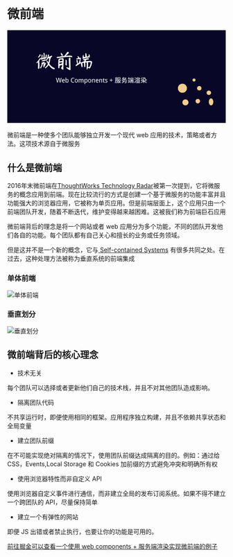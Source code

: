 # 微前端

![head-img](./head-img.png)

微前端是一种使多个团队能够独立开发一个现代 web 应用的技术，策略或者方法。这项技术源自于微服务

## 什么是微前端

2016年末微前端在[ThoughtWorks Technology Radar](https://www.thoughtworks.com/radar/techniques/micro-frontends)被第一次提到，它将微服务的概念应用到前端。现在比较流行的方式是创建一个基于微服务的功能丰富并且功能强大的浏览器应用，它被称为单页应用。但是前端层面上，这个应用只由一个前端团队开发，随着不断迭代，维护变得越来越困难。这被我们称为前端巨石应用

微前端背后的理念是将一个网站或者 web 应用分为多个功能，不同的团队开发他们各自的功能。每个团队都有自己关心和擅长的业务或任务领域。

但是这并不是一个新的概念，它与[ Self-contained Systems](http://scs-architecture.org/) 有很多共同之处。在过去，这种处理方法被称为垂直系统的前端集成

### 单体前端

![单体前端](https://micro-frontends.org/ressources/diagrams/organisational/monolith-frontback-microservices.png)

### 垂直划分

![垂直划分](https://micro-frontends.org/ressources/diagrams/organisational/verticals-headline.png)


## 微前端背后的核心理念


* 技术无关

每个团队可以选择或者更新他们自己的技术栈，并且不对其他团队造成影响。

* 隔离团队代码

不共享运行时，即便使用相同的框架。应用程序独立构建，并且不依赖共享状态和全局变量

* 建立团队前缀

在不可能实现绝对隔离的情况下，使用团队前缀达成隔离的目的。例如：通过给 CSS，Events,Local Storage 和 Cookies 加前缀的方式避免冲突和明确所有权

* 使用浏览器特性而非自定义 API

使用浏览器自定义事件进行通信，而非建立全局的发布订阅系统。如果不得不建立一个跨团队的 API，尽量保持简单

* 建立一个有弹性的网站

即便 JS 出错或者禁止执行，也要让你的功能是可用的。

[前往掘金可以查看一个使用 web components + 服务端渲染实现微前端的例子](./)
